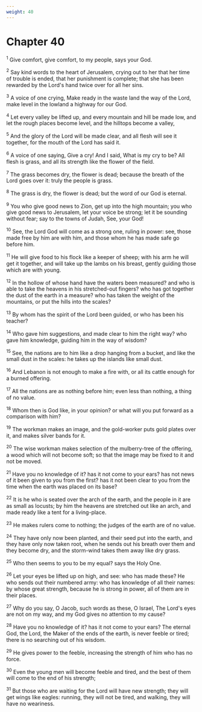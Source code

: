 ```yaml
---
weight: 40
---
```


# Chapter 40

<sup>1</sup> Give comfort, give comfort, to my people, says your God. 

<sup>2</sup> Say kind words to the heart of Jerusalem, crying out to her that her time of trouble is ended, that her punishment is complete; that she has been rewarded by the Lord's hand twice over for all her sins. 

<sup>3</sup> A voice of one crying, Make ready in the waste land the way of the Lord, make level in the lowland a highway for our God. 

<sup>4</sup> Let every valley be lifted up, and every mountain and hill be made low, and let the rough places become level, and the hilltops become a valley, 

<sup>5</sup> And the glory of the Lord will be made clear, and all flesh will see it together, for the mouth of the Lord has said it. 

<sup>6</sup> A voice of one saying, Give a cry! And I said, What is my cry to be? All flesh is grass, and all its strength like the flower of the field. 

<sup>7</sup> The grass becomes dry, the flower is dead; because the breath of the Lord goes over it: truly the people is grass. 

<sup>8</sup> The grass is dry, the flower is dead; but the word of our God is eternal. 

<sup>9</sup> You who give good news to Zion, get up into the high mountain; you who give good news to Jerusalem, let your voice be strong; let it be sounding without fear; say to the towns of Judah, See, your God! 

<sup>10</sup> See, the Lord God will come as a strong one, ruling in power: see, those made free by him are with him, and those whom he has made safe go before him. 

<sup>11</sup> He will give food to his flock like a keeper of sheep; with his arm he will get it together, and will take up the lambs on his breast, gently guiding those which are with young. 

<sup>12</sup> In the hollow of whose hand have the waters been measured? and who is able to take the heavens in his stretched-out fingers? who has got together the dust of the earth in a measure? who has taken the weight of the mountains, or put the hills into the scales? 

<sup>13</sup> By whom has the spirit of the Lord been guided, or who has been his teacher? 

<sup>14</sup> Who gave him suggestions, and made clear to him the right way? who gave him knowledge, guiding him in the way of wisdom? 

<sup>15</sup> See, the nations are to him like a drop hanging from a bucket, and like the small dust in the scales: he takes up the islands like small dust. 

<sup>16</sup> And Lebanon is not enough to make a fire with, or all its cattle enough for a burned offering. 

<sup>17</sup> All the nations are as nothing before him; even less than nothing, a thing of no value. 

<sup>18</sup> Whom then is God like, in your opinion? or what will you put forward as a comparison with him? 

<sup>19</sup> The workman makes an image, and the gold-worker puts gold plates over it, and makes silver bands for it. 

<sup>20</sup> The wise workman makes selection of the mulberry-tree of the offering, a wood which will not become soft; so that the image may be fixed to it and not be moved. 

<sup>21</sup> Have you no knowledge of it? has it not come to your ears? has not news of it been given to you from the first? has it not been clear to you from the time when the earth was placed on its base? 

<sup>22</sup> It is he who is seated over the arch of the earth, and the people in it are as small as locusts; by him the heavens are stretched out like an arch, and made ready like a tent for a living-place. 

<sup>23</sup> He makes rulers come to nothing; the judges of the earth are of no value. 

<sup>24</sup> They have only now been planted, and their seed put into the earth, and they have only now taken root, when he sends out his breath over them and they become dry, and the storm-wind takes them away like dry grass. 

<sup>25</sup> Who then seems to you to be my equal? says the Holy One. 

<sup>26</sup> Let your eyes be lifted up on high, and see: who has made these? He who sends out their numbered army: who has knowledge of all their names: by whose great strength, because he is strong in power, all of them are in their places. 

<sup>27</sup> Why do you say, O Jacob, such words as these, O Israel, The Lord's eyes are not on my way, and my God gives no attention to my cause? 

<sup>28</sup> Have you no knowledge of it? has it not come to your ears? The eternal God, the Lord, the Maker of the ends of the earth, is never feeble or tired; there is no searching out of his wisdom. 

<sup>29</sup> He gives power to the feeble, increasing the strength of him who has no force. 

<sup>30</sup> Even the young men will become feeble and tired, and the best of them will come to the end of his strength; 

<sup>31</sup> But those who are waiting for the Lord will have new strength; they will get wings like eagles: running, they will not be tired, and walking, they will have no weariness. 



